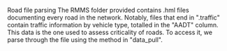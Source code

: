 Road file parsing
The RMMS folder provided contains .hml files documenting every road in the network. Notably, files that end in ".traffic"
contain traffic information by vehicle type, totalled in the "AADT" column. This data is the one used to assess
criticality of roads. To access it, we parse through the file using the method in "data_pull".

